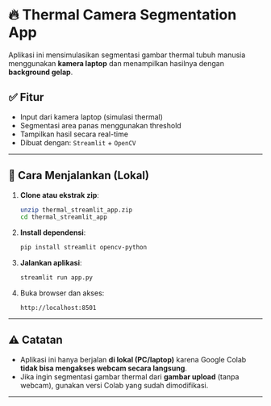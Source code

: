 # 🔥 Thermal Camera Segmentation App

Aplikasi ini mensimulasikan segmentasi gambar thermal tubuh manusia menggunakan **kamera laptop** dan menampilkan hasilnya dengan **background gelap**.

## ✅ Fitur
- Input dari kamera laptop (simulasi thermal)
- Segmentasi area panas menggunakan threshold
- Tampilkan hasil secara real-time
- Dibuat dengan: `Streamlit` + `OpenCV`

---

## 🚀 Cara Menjalankan (Lokal)

1. **Clone atau ekstrak zip**:
   ```bash
   unzip thermal_streamlit_app.zip
   cd thermal_streamlit_app
   ```

2. **Install dependensi**:
   ```bash
   pip install streamlit opencv-python
   ```

3. **Jalankan aplikasi**:
   ```bash
   streamlit run app.py
   ```

4. Buka browser dan akses:
   ```
   http://localhost:8501
   ```

---

## ⚠️ Catatan

- Aplikasi ini hanya berjalan **di lokal (PC/laptop)** karena Google Colab **tidak bisa mengakses webcam secara langsung**.
- Jika ingin segmentasi gambar thermal dari **gambar upload** (tanpa webcam), gunakan versi Colab yang sudah dimodifikasi.

---
